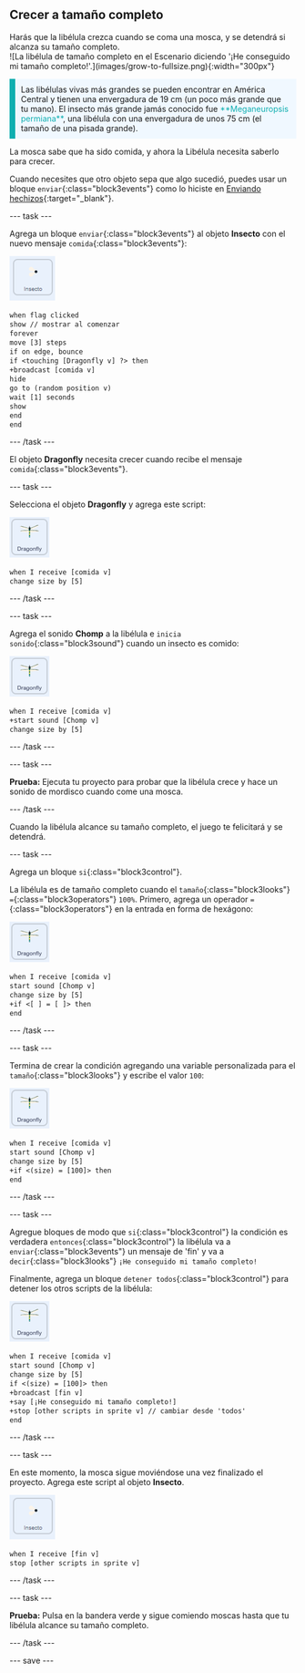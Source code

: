 ## Crecer a tamaño completo

<div style="display: flex; flex-wrap: wrap">
<div style="flex-basis: 200px; flex-grow: 1; margin-right: 15px;">
Harás que la libélula crezca cuando se coma una mosca, y se detendrá si alcanza su tamaño completo.
</div>
<div>
![La libélula de tamaño completo en el Escenario diciendo '¡He conseguido mi tamaño completo!'.](images/grow-to-fullsize.png){:width="300px"}
</div>
</div>

<p style="border-left: solid; border-width:10px; border-color: #0faeb0; background-color: aliceblue; padding: 10px;">
Las libélulas vivas más grandes se pueden encontrar en América Central y tienen una envergadura de 19 cm (un poco más grande que tu mano). El insecto más grande jamás conocido fue <span style="color: #0faeb0">**Meganeuropsis permiana**</span>, una libélula con una envergadura de unos 75 cm (el tamaño de una pisada grande).</p>

La mosca sabe que ha sido comida, y ahora la Libélula necesita saberlo para crecer.

Cuando necesites que otro objeto sepa que algo sucedió, puedes usar un bloque `enviar`{:class="block3events"} como lo hiciste en [Enviando hechizos](https://projects.raspberrypi.org/es-LA/projects/broadcasting-spells){:target="_blank"}.

--- task ---

Agrega un bloque `enviar`{:class="block3events"} al objeto **Insecto** con el nuevo mensaje `comida`{:class="block3events"}:

![](images/fly-icon.png)

```blocks3
when flag clicked
show // mostrar al comenzar
forever
move [3] steps
if on edge, bounce
if <touching [Dragonfly v] ?> then
+broadcast [comida v]
hide
go to (random position v)
wait [1] seconds
show
end
end
```
--- /task ---

El objeto **Dragonfly** necesita crecer cuando recibe el mensaje `comida`{:class="block3events"}.

--- task ---

Selecciona el objeto **Dragonfly** y agrega este script:

![](images/dragonfly-icon.png)

```blocks3 
when I receive [comida v]
change size by [5]
```

--- /task ---

--- task ---

Agrega el sonido **Chomp** a la libélula e `inicia sonido`{:class="block3sound"} cuando un insecto es comido:

![](images/dragonfly-icon.png)

```blocks3 
when I receive [comida v]
+start sound [Chomp v]
change size by [5]
```
--- /task ---

--- task ---

**Prueba:** Ejecuta tu proyecto para probar que la libélula crece y hace un sonido de mordisco cuando come una mosca.

--- /task ---

Cuando la libélula alcance su tamaño completo, el juego te felicitará y se detendrá.

--- task ---

Agrega un bloque `si`{:class="block3control"}.

La libélula es de tamaño completo cuando el `tamaño`{:class="block3looks"} `=`{:class="block3operators"} `100%`. Primero, agrega un operador `=`{:class="block3operators"} en la entrada en forma de hexágono:

![](images/dragonfly-icon.png)

```blocks3
when I receive [comida v]
start sound [Chomp v]
change size by [5]
+if <[ ] = [ ]> then
end
```
--- /task ---

--- task ---

Termina de crear la condición agregando una variable personalizada para el `tamaño`{:class="block3looks"} y escribe el valor `100`:

![](images/dragonfly-icon.png)

```blocks3
when I receive [comida v]
start sound [Chomp v]
change size by [5]
+if <(size) = [100]> then
end
```
--- /task ---

--- task ---

Agregue bloques de modo que `si`{:class="block3control"} la condición es verdadera `entonces`{:class="block3control"} la libélula va a `enviar`{:class="block3events"} un mensaje de 'fin' y va a `decir`{:class="block3looks"} `¡He conseguido mi tamaño completo!`

Finalmente, agrega un bloque `detener todos`{:class="block3control"} para detener los otros scripts de la libélula:

![](images/dragonfly-icon.png)

```blocks3
when I receive [comida v]
start sound [Chomp v]
change size by [5]
if <(size) = [100]> then
+broadcast [fin v]
+say [¡He conseguido mi tamaño completo!]
+stop [other scripts in sprite v] // cambiar desde 'todos'
end
```
--- /task ---

--- task ---

En este momento, la mosca sigue moviéndose una vez finalizado el proyecto. Agrega este script al objeto **Insecto**.

![](images/fly-icon.png)

```blocks3
when I receive [fin v]
stop [other scripts in sprite v]
```

--- /task ---

--- task ---

**Prueba:** Pulsa en la bandera verde y sigue comiendo moscas hasta que tu libélula alcance su tamaño completo.

--- /task ---

--- save ---
